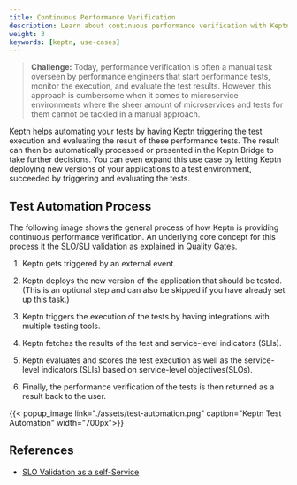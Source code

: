 ```yaml
---
title: Continuous Performance Verification
description: Learn about continuous performance verification with Keptn.
weight: 3
keywords: [keptn, use-cases]
---
```


> **Challenge:** Today, performance verification is often a manual task overseen by performance engineers that start performance tests, monitor the execution, and evaluate the test results. However, this approach is cumbersome when it comes to microservice environments where the sheer amount of microservices and tests for them cannot be tackled in a manual approach. 

Keptn helps automating your tests by having Keptn triggering the test execution and evaluating the result of these performance tests. The result can then be automatically processed or presented in the Keptn Bridge to take further decisions. You can even expand this use case by letting Keptn deploying new versions of your applications to a test environment, succeeded by triggering and evaluating the tests. 

## Test Automation Process

The following image shows the general process of how Keptn is providing continuous performance verification. An underlying core concept for this process it the SLO/SLI validation as explained in [Quality Gates](../quality_gates/).

1. Keptn gets triggered by an external event. 

1. Keptn deploys the new version of the application that should be tested. (This is an optional step and can also be skipped if you have already set up this task.)

1. Keptn triggers the execution of the tests by having integrations with multiple testing tools. 

1. Keptn fetches the results of the test and service-level indicators (SLIs).

1. Keptn evaluates and scores the test execution as well as the service-level indicators (SLIs) based on service-level objectives(SLOs).

1. Finally, the performance verification of the tests is then returned as a result back to the user.

  {{< popup_image
  link="./assets/test-automation.png"
  caption="Keptn Test Automation"
  width="700px">}}

## References

- [SLO Validation as a self-Service](https://www.neotys.com/blog/neotyspac-slo-validation-self-service-keptn-quality-gates/)